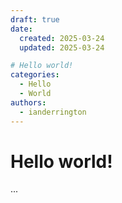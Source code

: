 ```yaml
---
draft: true 
date:
  created: 2025-03-24
  updated: 2025-03-24

# Hello world!
categories:
  - Hello
  - World
authors: 
  - ianderrington
---
```


# Hello world!
...